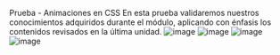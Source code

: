 Prueba - Animaciones en CSS
En esta prueba validaremos nuestros conocimientos adquiridos durante el módulo,
aplicando con énfasis los contenidos revisados en la última unidad.
![image](https://github.com/IsaRomeroJ/CSS_ANIMACION-github/assets/146393021/ab55de54-085a-4fca-a1a6-34f64c63a372)
![image](https://github.com/IsaRomeroJ/CSS_ANIMACION-github/assets/146393021/cad77731-ab3f-4339-9cf3-3689188f9a05)
![image](https://github.com/IsaRomeroJ/CSS_ANIMACION-github/assets/146393021/1779db75-cc1d-4bfe-aa4c-bd373ae5028c)
![image](https://github.com/IsaRomeroJ/CSS_ANIMACION-github/assets/146393021/ec315967-d070-4bb8-9a95-b3e921457e4e)




